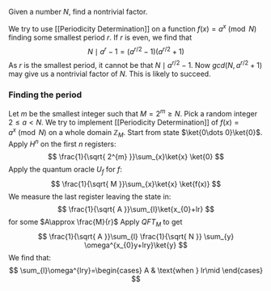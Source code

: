 Given a number $N$, find a nontrivial factor.

We try to use [[Periodicity Determination]] on a function $f(x)=a^{x}\pmod{N}$ finding some smallest period $r$.
If $r$ is even, we find that 
$$
N\mid a^{r}-1=(a^{r/2}-1)(a^{r/2}+1)
$$
As $r$ is the smallest period, it cannot be that $N\mid a^{r/2}-1$. 
Now $gcd(N,a^{r/2}+1)$ may give us a nontrivial factor of $N$.
This is likely to succeed. 

### Finding the period
Let $m$ be the smallest integer such that $M=2^{m}\geq N$.
Pick a random integer $2\leq a<N$.
We try to implement [[Periodicity Determination]] of $f(x)=a^{x}\pmod{N}$ on a whole domain $\mathbb{Z}_{M}$.
Start from state $\ket{0\dots 0}\ket{0}$.
Apply $H^{n}$ on the first $n$ registers:
$$
\frac{1}{\sqrt{ 2^{m} }}\sum_{x}\ket{x} \ket{0}
$$
Apply the quantum oracle $U_{f}$ for $f$:
$$
\frac{1}{\sqrt{ M }}\sum_{x}\ket{x} \ket{f(x)}
$$
We measure the last register leaving the state in:
$$
\frac{1}{\sqrt{ A }}\sum_{l}\ket{x_{0}+lr} 
$$
for some $A\approx \frac{M}{r}$
Apply $QFT_{M}$ to get
$$
\frac{1}{\sqrt{ A }}\sum_{l} \frac{1}{\sqrt{ N }} \sum_{y} \omega^{x_{0}y+lry}\ket{y}
$$
We find that:
$$
\sum_{l}\omega^{lry}=\begin{cases}
A & \text{when } lr\mid
\end{cases}
$$